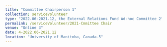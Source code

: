 ```yaml
---
title: "Committee Chairperson 1"
collection: serviceVolunteer
type: "2022.06-2021.12, the External Relations Fund Ad-hoc Committee 2"
permalink: /serviceVolunteer/2021-Cmmittee Chair
venue: "Online 3"
date: 4-2022.06-2021.12
location: "University of Manitoba, Canada-5"
---
```

